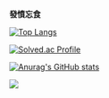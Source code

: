 **發憤忘食**


[![Top Langs](https://github-readme-stats.vercel.app/api/top-langs/?username=pilltong22)](https://github.com/anuraghazra/github-readme-stats)

[![Solved.ac Profile](http://mazassumnida.wtf/api/generate_badge?boj=rlawlsgh6)](https://solved.ac/rlawlsgh6)<br/>

[![Anurag's GitHub stats](https://github-readme-stats.vercel.app/api?username=pilltong22)](https://github.com/anuraghazra/github-readme-stats)

    
  <img src="https://render.gitanimals.org/farms/{pilltong22}"/>
</a>
